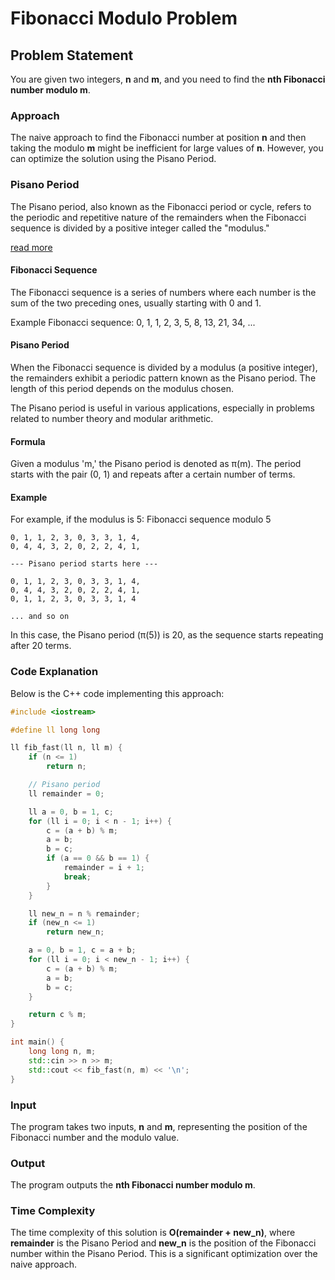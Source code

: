 <!--
<p align="center">
  <img src="sample.png"/>
</p>

-->
# Fibonacci Modulo Problem

## Problem Statement

You are given two integers, **n** and **m**, and you need to find the **nth Fibonacci number modulo m**.

### Approach

The naive approach to find the Fibonacci number at position **n** and then taking the modulo **m** might be inefficient
for large values of **n**. However, you can optimize the solution using the Pisano Period.

### Pisano Period

The Pisano period, also known as the Fibonacci period or cycle, refers to the periodic and repetitive nature of the
remainders when the Fibonacci sequence is divided by a positive integer called the "modulus."

[read more](https://en.wikipedia.org/wiki/Pisano_period)

#### Fibonacci Sequence

The Fibonacci sequence is a series of numbers where each number is the sum of the two preceding ones, usually starting
with 0 and 1.

Example Fibonacci sequence: 0, 1, 1, 2, 3, 5, 8, 13, 21, 34, ...

#### Pisano Period

When the Fibonacci sequence is divided by a modulus (a positive integer), the remainders exhibit a periodic pattern
known as the Pisano period. The length of this period depends on the modulus chosen.

The Pisano period is useful in various applications, especially in problems related to number theory and modular
arithmetic.

#### Formula

Given a modulus 'm,' the Pisano period is denoted as π(m). The period starts with the pair (0, 1) and repeats after a
certain number of terms.

#### Example

For example, if the modulus is 5:
Fibonacci sequence modulo 5

    0, 1, 1, 2, 3, 0, 3, 3, 1, 4,
    0, 4, 4, 3, 2, 0, 2, 2, 4, 1,

    --- Pisano period starts here ---

    0, 1, 1, 2, 3, 0, 3, 3, 1, 4,
    0, 4, 4, 3, 2, 0, 2, 2, 4, 1,
    0, 1, 1, 2, 3, 0, 3, 3, 1, 4

    ... and so on

In this case, the Pisano period (π(5)) is 20, as the sequence starts repeating after 20 terms.

### Code Explanation

Below is the C++ code implementing this approach:

```cpp
#include <iostream>

#define ll long long

ll fib_fast(ll n, ll m) {
    if (n <= 1)
        return n;

    // Pisano period
    ll remainder = 0;

    ll a = 0, b = 1, c;
    for (ll i = 0; i < n - 1; i++) {
        c = (a + b) % m;
        a = b;
        b = c;
        if (a == 0 && b == 1) {
            remainder = i + 1;
            break;
        }
    }

    ll new_n = n % remainder;
    if (new_n <= 1)
        return new_n;

    a = 0, b = 1, c = a + b;
    for (ll i = 0; i < new_n - 1; i++) {
        c = (a + b) % m;
        a = b;
        b = c;
    }

    return c % m;
}

int main() {
    long long n, m;
    std::cin >> n >> m;
    std::cout << fib_fast(n, m) << '\n';
}
```

### Input

The program takes two inputs, **n** and **m**, representing the position of the Fibonacci number and the modulo value.

### Output

The program outputs the **nth Fibonacci number modulo m**.

### Time Complexity

The time complexity of this solution is **O(remainder + new_n)**, where **remainder** is the Pisano Period and **new_n**
is the position of the Fibonacci number within the Pisano Period. This is a significant optimization over the naive
approach.

